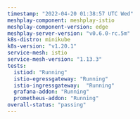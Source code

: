 ```yaml
---
timestamp: "2022-04-20 01:38:57 UTC Wed"
meshplay-component: meshplay-istio
meshplay-component-version: edge
meshplay-server-version: "v0.6.0-rc.5m"
k8s-distro: minikube
k8s-version: "v1.20.1"
service-mesh: istio
service-mesh-version: "1.13.3"
tests:
  istiod: "Running"
  istio-egressgateway: "Running"
  istio-ingressgateway:  "Running"
  grafana-addon: "Running"
  prometheus-addon: "Running"
overall-status: "passing"
---
```

